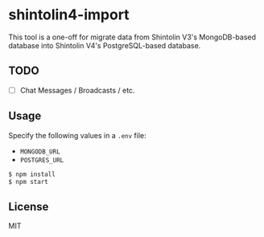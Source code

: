 # shintolin4-import

This tool is a one-off for migrate data from Shintolin V3's MongoDB-based database into Shintolin V4's PostgreSQL-based database.

## TODO

* [ ] Chat Messages / Broadcasts / etc.

## Usage

Specify the following values in a `.env` file:

* `MONGODB_URL`
* `POSTGRES_URL`

```javascript
$ npm install
$ npm start
```

## License

MIT
